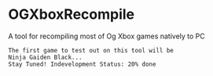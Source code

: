 # OGXboxRecompile
A tool for recompiling most of Og Xbox games natively to PC

    The first game to test out on this tool will be 
    Ninja Gaiden Black...
    Stay Tuned! Indevelopment Status: 20% done
